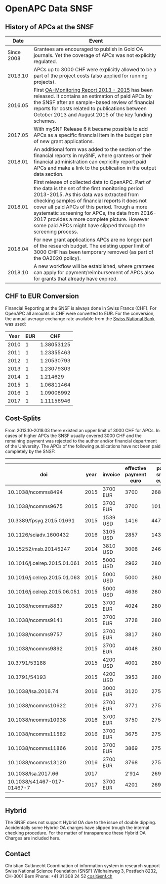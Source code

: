 ﻿

# OpenAPC Data SNSF

## History of APCs at the SNSF

| Date |Event  |
|--|--|
|Since 2008|Grantees are encouraged to publish in Gold OA journals. Yet the coverage of APCs was not explicitly regulated. |
|2013.10 |APCs up to 3000 CHF were explicitly allowed to be a part of the project costs (also applied for running projects).|
|2016.05 |First [OA-Monitoring Report 2013 - 2015](http://doi.org/10.5281/zenodo.584131) has been released. It contains an estimation of paid APCs by the SNSF after an sample-based review of financial reports for costs related to publications between October 2013 and August 2015 of the key funding schemes. 
| 2017.05 |With mySNF Release 6 it became possible to  add APCs as a specific financial item in the budget plan of new grant applications.
|2018.01| An additional form was added to the section of the financial reports in mySNF, where grantees or their financial administration can explicitly report paid APCs and make a link to the publication in the output data section.|
|2018.01|First release of collected data to OpenAPC. Part of the data is the set of the first monitoring period 2013-2015. As this data was extracted from checking samples of financial reports it does not cover all paid APCs of this period. Trough a more systematic screening for APCs, the data from 2016-2017 provides a more complete picture. However some paid APCs might have slipped through the screening process.  |
|2018.04|For new grant applications APCs are no longer part of the research budget. The existing upper limit of 3000 CHF has been temporary removed (as part of the OA2020 policy).|
|2018.10|A new workflow will be established, where grantees can apply for payment/reimbursement of APCs also for grants that already have expired.|

## CHF to EUR Conversion

Financial Reporting at the SNSF is always done in Swiss Francs (CHF). For OpenAPC all amounts in CHF were converted to EUR. For the conversion, the annual average exchange rate available from the [Swiss National Bank](https://data.snb.ch/de/topics/ziredev#!/cube/devkua?fromDate=2010&toDate=2017&dimSel=D1(EUR1)) was used:

|Year|EUR|CHF|
|--|--|--|
|2010|1|1.38053125|
|2011|1|1.23355463|
|2012|1|1.20530793|
|2013|1|1.23079303|
|2014|1|1.214629|
|2015|1|1.06811464|
|2016|1|1.09008992|
|2017|1|1.11156946|
 
## Cost-Splits

From 2013.10-2018.03 there existed an upper limit of 3000 CHF for APCs. In cases of higher APCs the SNSF usually covered 3000 CHF and the remaining payment was rejected to the author and/or financial department of the University. The APCs of the following publications have not been paid completely by the SNSF:


----------


|  doi                         | year | invoice  | effective payment euro | part snsf euro | part other euro  | other institution is probably | snsf grant       |
| ---------------------------- | ---- | -------  | ----------------       | ---------------| --------------   | ----------------              | ---------------- | 
| 10.1038/ncomms8494           | 2015 | 3700 EUR | 3700                   | 2684.54        | 1015.46          | UniFR                         | 31003A_156764    |
| 10.1038/ncomms9675           | 2015 | 3700 EUR | 3700                   | 1018.99        | 2681.01          | PSI                           | 200021_138068    |
| 10.3389/fpsyg.2015.01691     | 2015 | 1539 USD | 1416                   | 447.70         | 968.30           | UniGE                         | 320030_144187    |
| 10.1126/sciadv.1600432       | 2016 | 3105 USD | 2857                   | 1433.92        | 1423.08          | immigrationlab.org            | 100017_159820    |
| 10.15252/msb.20145247        | 2014 | 3810 USD | 3008                   | 2469.89        | 538.11           | UniL                          | 310030B_141181   |
| 10.1016/j.celrep.2015.01.061 | 2015 | 5000 USD | 2962                   | 2808.69        | 153.31           | UniGE                         | 31003A_140940    |
| 10.1016/j.celrep.2015.01.063 | 2015 | 5000 USD | 5000                   | 2808.69        | 2191.31          | UniGE                         | CRSII3_147637    |
| 10.1016/j.celrep.2015.06.051 | 2015 | 5000 USD | 4636                   | 2808.69        | 1827.31          | FMI                           | 31003A_155940    |
| 10.1038/ncomms8837           | 2015 | 3700 EUR | 4024                   | 2808.69        | 1215.31          | ETHZ                          | CRSII2-141843    |
| 10.1038/ncomms9141           | 2015 | 3700 EUR | 3728                   | 2808.69        | 919.31           | UZH                           | CRSII3_154488    |
| 10.1038/ncomms9757           | 2015 | 3700 EUR | 3817                   | 2808.69        | 1008.31          | ETHZ                          | 200021_150046    |
| 10.1038/ncomms9892           | 2015 | 3700 EUR | 4048                   | 2808.69        | 1239.31          | UniGE                         | 200020_150079    |
| 10.3791/53188                | 2015 | 4200 USD | 4001                   | 2808.69        | 1192.31          | CHUV                          | 200021_140230    |
| 10.3791/54193                | 2015 | 4200 USD | 3953                   | 2808.69        | 1144.31          | EMPA                          | 200021_160174    |
| 10.1038/lsa.2016.74          | 2016 | 3000 EUR | 3120                   | 2752.07        | 367.93           | EPFL                          | 200021L_157132   |
| 10.1038/ncomms10622          | 2016 | 3700 EUR | 3771                   | 2752.07        | 1018.93          | UZH                           | PP00P2_157607    |
| 10.1038/ncomms10938          | 2016 | 3700 EUR | 3750                   | 2752.07        | 997.93           | UniGE                         | 310030_149390    |
| 10.1038/ncomms11582          | 2016 | 3700 EUR | 3675                   | 2752.07        | 922.93           | crg.eu                        | CRSII3_141918    |
| 10.1038/ncomms11866          | 2016 | 3700 EUR | 3869                   | 2752.07        | 1116.93          | UniL                          | 31003A_140869    |
| 10.1038/ncomms13120          | 2016 | 3700 EUR | 3768                   | 2752.07        | 1015.93          | ETHZ                          | 200021_156106    |
| 10.1038/lsa.2017.66          | 2017 |          | 2’914                  | 2698.89        | 215.11           | UZH                           | 200020_159916    |
| 10.1038/s41467-017-01467-7   | 2017 | 3700 EUR | 4201                   | 2698.89        | 1502.11          | UniGE                         | PZ00P3_154728    |


----------


## Hybrid

The SNSF does not support Hybrid  OA due to the issue of double dipping. Accidentally some Hybrid-OA charges have slipped trough the internal checking procedure. For the matter of transparence these Hybrid OA Charges are included here.


## Contact

Christian Gutknecht
Coordination of information system in research support 
Swiss National Science Foundation (SNSF)
Wildhainweg 3, Postfach 8232, CH-3001 Bern
Phone: +41 31 308 24 52
cosi@snf.ch


